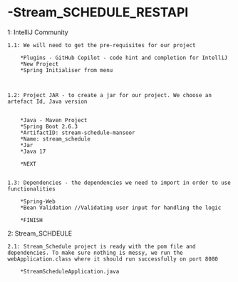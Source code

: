 # -Stream_SCHEDULE_RESTAPI


1: IntelliJ Community

	1.1: We will need to get the pre-requisites for our project

		*Plugins - GitHub Copilot - code hint and completion for IntelliJ
		*New Project
		*Spring Initialiser from menu

		

	1.2: Project JAR - to create a jar for our project. We choose an artefact Id, Java version

		
		*Java - Maven Project
		*Spring Boot 2.6.3
		*ArtifactID: stream-schedule-mansoor
		*Name: stream_schedule
		*Jar
		*Java 17
		
		*NEXT


	1.3: Dependencies - the dependencies we need to import in order to use functionalities

		*Spring-Web
		*Bean Validation //Validating user input for handling the logic

		*FINISH



2: Stream_SCHDEULE

	2.1: Stream_Schedule project is ready with the pom file and dependencies. To make sure nothing is messy, we run the webApplication.class where it should run successfully on port 8080

		*StreamScheduleApplication.java

 




